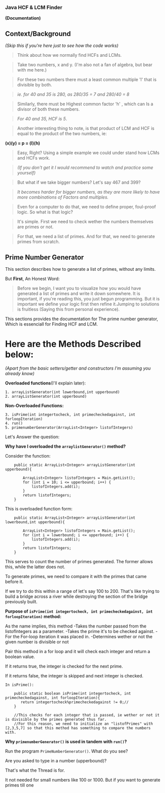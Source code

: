 ### Java HCF & LCM Finder ###
**(Documentation)**

## Context/Background ##
_(Skip this if you're here just to see how the code works)_

>Think about how we normally find HCFs and LCMs.

>Take two numbers, x and y. (I'm also not a fan of algebra, but bear with me here.)

>For these two numbers there must a least common multiple 'l' that is divisible by both.

>_ie. for 40 and 35 is 280, as 280/35 = 7 and 280/40 = 8_

> Similarly, there must be  Highest common factor 'h' , which can Is a divisor of both these numbers.

>_For 40 and 35, HCF is 5_.

>Another interesting thing to note, is that product of LCM and HCF is equal to the product of the two numbers, ie:

**(x)(y) = p = (l)(h)**

>Easy, Right? Using a simple example we could under stand how LCMs and HCFs work.

>_(If you don't get it I would recommend to watch and practice some yourself)_

>But what if we take bigger numbers? Let's say 467 and 399?

>_It becomes harder for bigger numbers, as they are more likely to have more combinations of Factors and multiples._

>Even for a computer to do that, we need to define proper, foul-proof logic. So what is that logic?

>It's simple. First we need to check wether the numbers themselves are primes or not.

>For that, we need a list of primes. And for that, we need to generate primes from scratch.

## Prime Number Generator ##

This section describes how to generate a list of primes, without any limits.

But **First**, An Honest Word:

>Before we begin, I want you to visualize how you would have generated a list of primes and write it down somewhere. It is important, if you're reading this, you just begun programming. But it is important we define your logic first then refine it.Jumping to solutions is fruitless (Saying this from personal experience).

This sections provides the documentation for The prime number generator,
Which is essenciall for Finding HCF and LCM.

# Here are the Methods Described below: #
_(Apart from the basic setters/getter and constructors I'm assuming you already know)_


**Overloaded functions**(I'll explain later):

```
1. arrayListGenerator(int lowerbound,int upperbound)
2. arrayListGenerator(int upperbound)

```

**Non-Overloaded Functions:**
```
3. isPrime(int integertocheck, int primecheckedagainst, int forloopIteration)
4. run()
5. primenumberGenerator(ArrayList<Integer> listofIntegers)

```

Let's Answer the question: 

**Why have I overloaded the ```arraylistGenerator()``` method?**

Consider the function: 

```
    public static ArrayList<Integer> arrayListGenerator(int upperbound){

        ArrayList<Integer> listofIntegers = Main.getList();
        for (int i = 10; i <= upperbound; i++) {
            listofIntegers.add(i);
        }
        return listofIntegers;
    }

```
This is overloaded function form:

```
    public static ArrayList<Integer> arrayListGenerator(int lowerbound,int upperbound){

        ArrayList<Integer> listofIntegers = Main.getList();
        for (int i = lowerbound; i <= upperbound; i++) {
            listofIntegers.add(i);
        }
        return listofIntegers;
    }
```

This serves to count the number of primes generated. The former allows this, while the latter does not. 

To generate primes, we need to compare it with the primes that came before it.

If we try to do this within a range of let's say 100 to 200. That's like trying to build a bridge across a river while destroying the section of the bridge previously built.

**Purpose of  ```isPrime(int integertocheck, int primecheckedagainst, int forloopIteration)``` method:**

As the name implies, this method 
-Takes the number passed from the listofIntegers as a parameter.
-Takes the prime it's to be checked against.
-For the For-loop iteration it was placed in.
-Determines wether or not the given number is divisible or not

Pair this method in a for loop and it will check each integer and return a boolean value. 

If it returns true, the integer is checked for the next prime.

If it returns false, the integer is skipped and next integer is checked. 

```
In isPrime():

    public static boolean isPrime(int integertocheck, int primecheckedagainst, int forloopIteration){
       return integertocheck%primecheckedagainst != 0;//
    }

    //This checks for each integer that is passed, ie wether or not it is divisible by the primes generated thus far.
    //For this reason, we need to initialize an "listofPrimes" with [2,3,5,7] so that this method has something to compare the numbers with.
```

**Why ```primenumberGenerator()``` is used in tandem with ```run()```?**

Run the program ```PrimeNumberGenerator()```. What do you see?

Are you asked to type in a number (upperbound)?

That's what the Thread is for.

It not needed for small numbers like 100 or 1000. But if you want to generate primes till one 